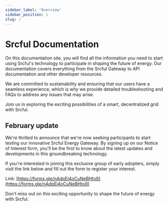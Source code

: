 ```yaml
---
sidebar_label: 'Overview'
sidebar_position: 1
slug: /
---
```


# Srcful Documentation

On this documentation site, you will find all the information you need to start using Srcful's technology to participate in shaping the future of energy. Our documentation covers everything from the Srcful Gateway to API documentation and other developer resources.

We are committed to sustainability and ensuring that our users have a seamless experience, which is why we provide detailed troubleshooting and FAQs to address any issues that may arise.

Join us in exploring the exciting possibilities of a smart, decentralized grid with Srcful.

## February update

We're thrilled to announce that we're now seeking participants to start testing our innovative Srcful Energy Gateway. By signing up on our Notice of Interest form, you'll be the first to know about the latest updates and developments in this groundbreaking technology.

If you're interested in joining this exclusive group of early adopters, simply visit the link below and fill out the form to register your interest.

Link: [https://forms.gle/nAdpEi4oCuNeBHto9](https://forms.gle/nAdpEi4oCuNeBHto9)

Don't miss out on this exciting opportunity to shape the future of energy with Srcful.
